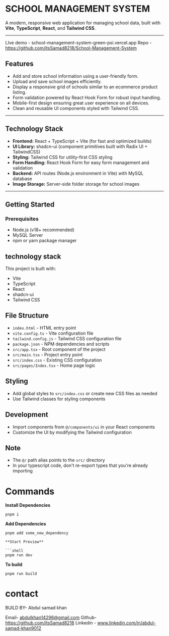 # SCHOOL MANAGEMENT SYSTEM


A modern, responsive web application for managing school data, built with **Vite**, **TypeScript**, **React**, and **Tailwind CSS**.

---
LIve demo - school-management-system-green-psi.vercel.app
Repo - https://github.com/itsSamad8218/School-Management-System

## Features

- Add and store school information using a user-friendly form.
- Upload and save school images efficiently.
- Display a responsive grid of schools similar to an ecommerce product listing.
- Form validation powered by React Hook Form for robust input handling.
- Mobile-first design ensuring great user experience on all devices.
- Clean and reusable UI components styled with Tailwind CSS.

---

## Technology Stack

- **Frontend:** React + TypeScript + Vite (for fast and optimized builds)
- **UI Library:** shadcn-ui (component primitives built with Radix UI + TailwindCSS)
- **Styling:** Tailwind CSS for utility-first CSS styling
- **Form Handling:** React Hook Form for easy form management and validation
- **Backend:** API routes (Node.js environment in Vite) with MySQL database
- **Image Storage:** Server-side folder storage for school images

---

## Getting Started

### Prerequisites

- Node.js (v18+ recommended)
- MySQL Server
- npm or yarn package manager

## technology stack

This project is built with:

- Vite
- TypeScript
- React
- shadcn-ui
- Tailwind CSS


## File Structure

- `index.html` - HTML entry point
- `vite.config.ts` - Vite configuration file
- `tailwind.config.js` - Tailwind CSS configuration file
- `package.json` - NPM dependencies and scripts
- `src/app.tsx` - Root component of the project
- `src/main.tsx` - Project entry point
- `src/index.css` - Existing CSS configuration
- `src/pages/Index.tsx` - Home page logic



## Styling

- Add global styles to `src/index.css` or create new CSS files as needed
- Use Tailwind classes for styling components

## Development

- Import components from `@/components/ui` in your React components
- Customize the UI by modifying the Tailwind configuration

## Note

- The `@/` path alias points to the `src/` directory
- In your typescript code, don't re-export types that you're already importing

# Commands

**Install Dependencies**

```shell
pnpm i
```

**Add Dependencies**

```shell
pnpm add some_new_dependency

**Start Preview**

```shell
pnpm run dev
```

**To build**

```shell
pnpm run build
```

# contact 

BUILD BY- Abdul samad khan 


Email-  abdulkhan14296@gmail.com 
Github- https://github.com/itsSamad8218
Linkedin - www.linkedin.com/in/abdul-samad-khan9012

